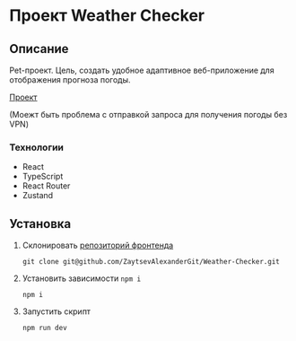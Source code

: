 # Проект Weather Checker

## Описание

Pet-проект. Цель, создать удобное адаптивное веб-приложение для отображения прогноза погоды.

[Проект](https://zaytsevalexandergit.github.io/Weather-Checker/)

(Моежт быть проблема с отправкой запроса для получения погоды без VPN)

### Технологии

- React 
- TypeScript
- React Router
- Zustand

## Установка

1. Склонировать [репозиторий фронтенда](https://github.com/ZaytsevAlexanderGit/Weather-Checker.git)
   ```shell
   git clone git@github.com/ZaytsevAlexanderGit/Weather-Checker.git
   ```
2. Установить зависимости `npm i`

   ```shell
   npm i
   ```

3. Запустить скрипт

   ```shell
   npm run dev
   ```
